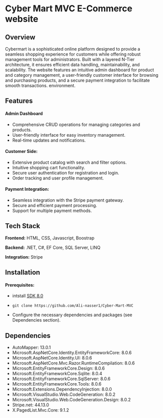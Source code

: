 
# Cyber Mart MVC E-Commerce website

## Overview
Cybermart is a sophisticated online platform designed to provide a seamless shopping experience for customers while offering robust management tools for administrators. Built with a layered N-Tier architecture, it ensures efficient data handling, maintainability, and scalability. The website features an intuitive admin dashboard for product and category management, a user-friendly customer interface for browsing and purchasing products, and a secure payment integration to facilitate smooth transactions. environment.



## Features

#### Admin Dashboard
- Comprehensive CRUD operations for managing categories and products.
- User-friendly interface for easy inventory management.
- Real-time updates and notifications.

#### Customer Side:

- Extensive product catalog with search and filter options.
- Intuitive shopping cart functionality.
- Secure user authentication for registration and login.
- Order tracking and user profile management.

#### Payment Integration:

- Seamless integration with the Stripe payment gateway.
- Secure and efficient payment processing.
- Support for multiple payment methods.


## Tech Stack

**Frontend:** HTML, CSS, Javascript, Boostrap

**Backend:** .NET, C#, EF Core, SQL Server, LINQ

**Integration:** Stripe


## Installation

#### Prerequisites:
- intstall [SDK 8.0](https://dotnet.microsoft.com/en-us/download/dotnet/8.0)

- ```
  git clone https://github.com/Ali-nasser1/Cyber-Mart-MVC
  ```
- Configure the necessary dependencies and packages (see Dependencies section).
## Dependencies

- AutoMapper: 13.0.1
- Microsoft.AspNetCore.Identity.EntityFrameworkCore: 8.0.6
- Microsoft.AspNetCore.Identity.UI: 8.0.6
- Microsoft.AspNetCore.Mvc.Razor.RuntimeCompilation: 8.0.6
- Microsoft.EntityFrameworkCore.Design: 8.0.6
- Microsoft.EntityFrameworkCore.Sqlite: 8.0.4
- Microsoft.EntityFrameworkCore.SqlServer: 8.0.6
- Microsoft.EntityFrameworkCore.Tools: 8.0.6
- Microsoft.Extensions.DependencyInjection: 8.0.0
- Microsoft.VisualStudio.Web.CodeGeneration: 8.0.2
- Microsoft.VisualStudio.Web.CodeGeneration.Design: 8.0.2
- Stripe.net: 44.13.0
- X.PagedList.Mvc.Core: 9.1.2
